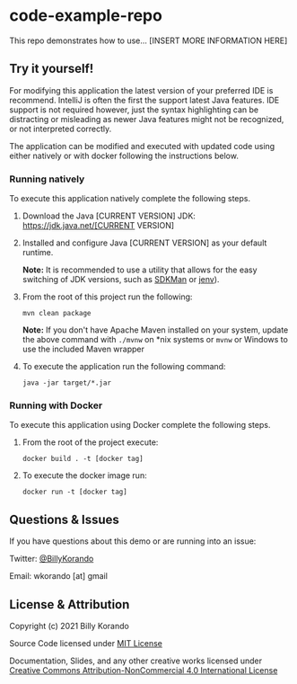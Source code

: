 # code-example-repo

This repo demonstrates how to use... [INSERT MORE INFORMATION HERE]

## Try it yourself!

For modifying this application the latest version of your preferred IDE is recommend. IntelliJ is often the first the support latest Java features. IDE support is not required however, just the syntax highlighting can be distracting or misleading as newer Java features might not be recognized, or not interpreted correctly. 

The application can be modified and executed with updated code using either natively or with docker following the instructions below. 

### Running natively

To execute this application natively complete the following steps.

1. Download the Java [CURRENT VERSION] JDK: https://jdk.java.net/[CURRENT VERSION]

2. Installed and configure Java [CURRENT VERSION] as your default runtime.

	**Note:** It is recommended to use a utility that allows for the easy switching of JDK versions, such as [SDKMan](https://sdkman.io/) or [jenv](https://www.jenv.be/)).


3. From the root of this project run the following:

	```
	mvn clean package
	```

	**Note:** If you don't have Apache Maven installed on your system, update the above command with `./mvnw` on *nix systems or `mvnw` or Windows to use the included Maven wrapper

4. To execute the application run the following command:
	
	```
	java -jar target/*.jar
	```

### Running with Docker

To execute this application using Docker complete the following steps.

1. From the root of the project execute:

	```
	docker build . -t [docker tag]
	```

2. To execute the docker image run:
	
	```
	docker run -t [docker tag]
	```

## Questions & Issues

If you have questions about this demo or are running into an issue:

Twitter: [@BillyKorando](https://twitter.com/BillyKorando) 

Email: wkorando [at] gmail

## License & Attribution

Copyright (c) 2021 Billy Korando 

Source Code licensed under [MIT License](LICENSE)

Documentation, Slides, and any other creative works licensed under [Creative Commons Attribution-NonCommercial 4.0 International License](LICENSE.md)